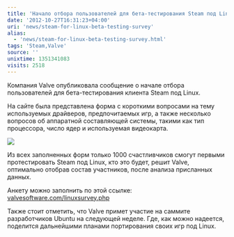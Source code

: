 ```yaml
---
title: 'Начало отбора пользователей для бета-тестирования Steam под Linux'
date: '2012-10-27T16:31:23+04:00'
uri: 'news/steam-for-linux-beta-testing-survey'
alias: 
  - 'news/steam-for-linux-beta-testing-survey.html'
tags: 'Steam,Valve'
source: ''
unixtime: 1351341083
visits: 2518
---
```

Компания Valve опубликовала сообщение о начале отбора пользователей для бета-тестирования клиента Steam под Linux.

На сайте была представлена форма с короткими вопросами на тему используемых драйверов, предпочитаемых игр, а также несколько вопросов об аппаратной составляющей системы, такими как тип процессора, число ядер и используемая видеокарта.

[![](img/2012/10/27/16-00/steam-for-linux-beta-testing-survey-8127443919-o.jpg)](img/2012/10/27/16-00/steam-for-linux-beta-testing-survey-8127443919-o.jpg)

Из всех заполненных форм только 1000 счастливчиков смогут первыми протестировать Steam под Linux, кто это будет, решит Valve, оптимально отобрав состав участников, после анализа присланных данных.

Анкету можно заполнить по этой ссылке: [valvesoftware.com/linuxsurvey.php](http://www.valvesoftware.com/linuxsurvey.php)

Также стоит отметить, что Valve примет участие на саммите разработчиков Ubuntu на следующей неделе. Где, как можно надеется, поделится дальнейшими планами портирования своих игр под Linux.
